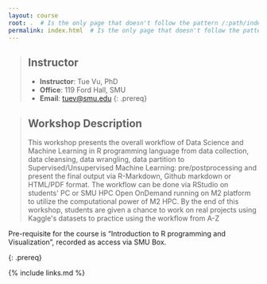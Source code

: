 ```yaml
---
layout: course
root: .  # Is the only page that doesn't follow the pattern /:path/index.html
permalink: index.html  # Is the only page that doesn't follow the pattern /:path/index.html
---
```


> ## Instructor
> - **Instructor**: Tue Vu, PhD
> - **Office**: 119 Ford Hall, SMU
> - **Email**: tuev@smu.edu
{: .prereq}

> ## Workshop Description
> This workshop presents the overall workflow of Data Science and Machine Learning in R programming language from data collection, data cleansing, data wrangling, data partition to Supervised/Unsupervised Machine Learning: pre/postprocessing and present the final output via R-Markdown, Github markdown or HTML/PDF format. The workflow can be done via RStudio on students' PC or SMU HPC Open OnDemand running on M2 platform to utilize the computational power of M2 HPC.
> By the end of this workshop, students are given a chance to work on real projects using Kaggle's datasets to practice using the workflow from A-Z

Pre-requisite for the course is “Introduction to R programming and Visualization”, recorded as access via SMU Box.
>
{: .prereq}

{% include links.md %}

